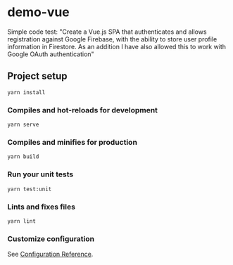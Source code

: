 # demo-vue 

Simple code test: "Create a Vue.js SPA that authenticates and allows registration against Google Firebase, with the ability to store user profile information in Firestore. As an addition I have also allowed this to work with Google OAuth authentication"

## Project setup
```
yarn install
```

### Compiles and hot-reloads for development
```
yarn serve
```

### Compiles and minifies for production
```
yarn build
```

### Run your unit tests
```
yarn test:unit
```

### Lints and fixes files
```
yarn lint
```

### Customize configuration
See [Configuration Reference](https://cli.vuejs.org/config/).
